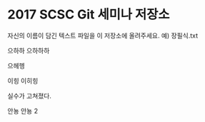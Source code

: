 # 2017 SCSC Git 세미나 저장소

자신의 이름이 담긴 텍스트 파일을 이 저장소에 올려주세요.
예) 장필식.txt

으하하
으하하하

으헤헹

이힝
이히힝

실수가 고쳐졌다.

안뇽
안뇽 2